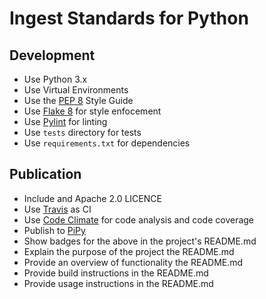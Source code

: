 # Ingest Standards for Python

## Development
* Use Python 3.x
* Use Virtual Environments
* Use the [PEP 8](https://www.python.org/dev/peps/pep-0008/) Style Guide
* Use [Flake 8](http://flake8.pycqa.org/en/latest/) for style enfocement
* Use [Pylint](https://www.pylint.org/) for linting
* Use `tests` directory for tests
* Use `requirements.txt` for dependencies

## Publication
* Include and Apache 2.0 LICENCE
* Use [Travis](https://travis-ci.org/EBISPOT/SumStats) as CI
* Use [Code Climate](https://codeclimate.com) for code analysis and code coverage
* Publish to [PiPy](https://pypi.org/project/hca/)
* Show badges for the above in the project's README.md
* Explain the purpose of the project the README.md
* Provide an overview of functionality the README.md
* Provide build instructions in the README.md
* Provide usage instructions in the README.md